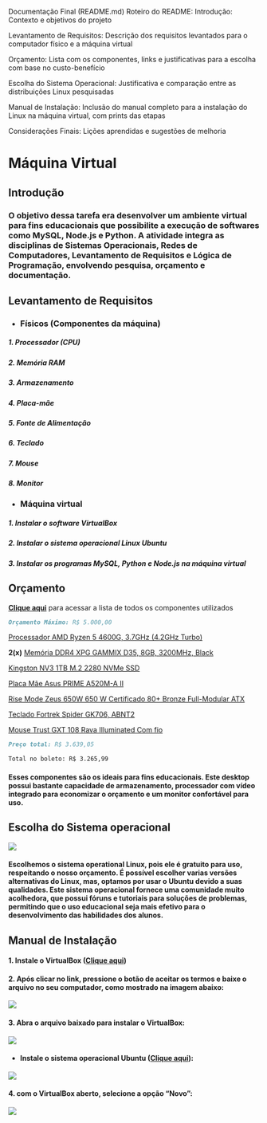 Documentação Final (README.md)
Roteiro do README:
Introdução: Contexto e objetivos do projeto

Levantamento de Requisitos: Descrição dos requisitos levantados para o computador físico e a máquina virtual

Orçamento: Lista com os componentes, links e justificativas para a escolha com base no custo-benefício

Escolha do Sistema Operacional: Justificativa e comparação entre as distribuições Linux pesquisadas

Manual de Instalação: Inclusão do manual completo para a instalação do Linux na máquina virtual, com prints das etapas

Considerações Finais: Lições aprendidas e sugestões de melhoria

# Máquina Virtual

## Introdução

### O objetivo dessa tarefa era desenvolver um ambiente virtual para fins educacionais que possibilite a execução de softwares como MySQL, Node.js e Python. A atividade integra as disciplinas de Sistemas Operacionais, Redes de Computadores, Levantamento de Requisitos e Lógica de Programação, envolvendo pesquisa, orçamento e documentação.

## Levantamento de Requisitos
- ### Físicos (Componentes da máquina)
#####    1. Processador (CPU) 
#####    2. Memória RAM 
#####    3. Armazenamento
#####    4. Placa-mãe
#####   5. Fonte de Alimentação
#####    6. Teclado
#####    7. Mouse
#####    8. Monitor


- ### Máquina virtual
#####    1. Instalar o software VirtualBox 
#####    2. Instalar o sistema operacional Linux Ubuntu
#####    3. Instalar os programas MySQL, Python e Node.js na máquina virtual


## Orçamento
__[Clique aqui](https://meupc.net/build/zgq48C)__ para acessar a lista de todos os componentes utilizados
```markdown
Orçamento Máximo: R$ 5.000,00
```
[Processador AMD Ryzen 5 4600G, 3.7GHz (4.2GHz Turbo)](https://www.terabyteshop.com.br/produto/21317/processador-amd-ryzen-5-4600g-37ghz-42ghz-turbo-6-cores-12-threads-cooler-wraith-stealth-am4-100-100000147box?p=139255&utm_source=craftmybox&utm_medium=afiliados&utm_campaign=craftmybox)

__2(x)__ [Memória DDR4 XPG GAMMIX D35, 8GB, 3200MHz, Black](https://www.terabyteshop.com.br/produto/25636/memoria-ddr4-xpg-gammix-d35-8gb-3200mhz-black-ax4u32008g16a-sbkd35?p=139255&utm_source=craftmybox&utm_medium=afiliados&utm_campaign=craftmybox)

[Kingston NV3 1TB M.2 2280 NVMe SSD](https://www.amazon.com.br/dp/B0DBR3DZWG?tag=craftmybox-20&linkCode=osi&th=1&psc=1&smid=A38JVMMYJLUN90)

[Placa Mãe Asus PRIME A520M-A II ](https://www.amazon.com.br/dp/B08CGT4FXL?tag=craftmybox-20&linkCode=osi&th=1&psc=1&smid=A1ZZFT5FULY4LN)

[Rise Mode Zeus 650W 650 W Certificado 80+ Bronze Full-Modular ATX](https://www.kabum.com.br/produto/461383/fonte-gamer-rise-mode-zeus-650w-modular-pfc-ativo-preto-rm-psu-01-bz-650?awc=17729_1740075921_5f7599554ecdd0051d74bb2d5b18149f&utm_source=AWIN&utm_medium=AFILIADOS&utm_campaign=fevereiro24&utm_content=2025-02-20&utm_term=691737)

[Teclado Fortrek Spider GK706, ABNT2](https://www.terabyteshop.com.br/produto/27946/teclado-gamer-fortrek-spider-gk706-abnt2-pretovermelho?p=139255&utm_source=craftmybox&utm_medium=afiliados&utm_campaign=craftmybox)

[Mouse Trust GXT 108 Rava Illuminated Com fio](https://www.mercadolivre.com.br/social/meupcnet?matt_tool=14133480&forceInApp=true&ref=BAnaNTaq5JJ9vwkJLzaw4zM5s8O6%2BYulANyVQelNPEMS5pToudxPcEAHB6TpzR5BN1udDq%2Fw2jGyKS1m79c7OlSHlU17u9oI7pmGRMNxOb8zGCLIkhOiKXENdiRLeaRjNGfFq74N8j0BiyNMCyuEMDfYdwhaiNIILe%2FCBOcUsJo8es3uVj5slyYAqeesUOiQV5QYOw%3D%3D)

```markdown
Preço total: R$ 3.639,05

Total no boleto: R$ 3.265,99
```
#### Esses componentes são os ideais para fins educacionais. Este desktop possui bastante capacidade de armazenamento, processador com vídeo integrado para economizar o orçamento e um monitor confortável para uso.


## Escolha do Sistema operacional
![](https://upload.wikimedia.org/wikipedia/commons/e/e1/Ubuntu_16.04_LTS_Starting.gif)
#### Escolhemos o sistema operational Linux, pois ele é gratuito para uso, respeitando o nosso orçamento. É possível escolher varias versões alternativas do Linux, mas, optamos por usar o Ubuntu devido a suas qualidades. Este sistema operacional fornece uma comunidade muito acolhedora, que possui fóruns e tutoriais para soluções de problemas, permitindo que o uso educacional seja mais efetivo para o desenvolvimento das habilidades dos alunos.

## Manual de Instalação

#### 1. Instale o VirtualBox ([Clique aqui](https://www.virtualbox.org/wiki/Downloads))

#### 2. Após clicar no link, pressione o botão de aceitar os termos e baixe o arquivo no seu computador, como mostrado na imagem abaixo:
![](https://private-user-images.githubusercontent.com/177403914/415296985-7a5ebf67-3f78-4657-9294-6909651156bc.png?jwt=eyJhbGciOiJIUzI1NiIsInR5cCI6IkpXVCJ9.eyJpc3MiOiJnaXRodWIuY29tIiwiYXVkIjoicmF3LmdpdGh1YnVzZXJjb250ZW50LmNvbSIsImtleSI6ImtleTUiLCJleHAiOjE3NDAwNzgwMzcsIm5iZiI6MTc0MDA3NzczNywicGF0aCI6Ii8xNzc0MDM5MTQvNDE1Mjk2OTg1LTdhNWViZjY3LTNmNzgtNDY1Ny05Mjk0LTY5MDk2NTExNTZiYy5wbmc_WC1BbXotQWxnb3JpdGhtPUFXUzQtSE1BQy1TSEEyNTYmWC1BbXotQ3JlZGVudGlhbD1BS0lBVkNPRFlMU0E1M1BRSzRaQSUyRjIwMjUwMjIwJTJGdXMtZWFzdC0xJTJGczMlMkZhd3M0X3JlcXVlc3QmWC1BbXotRGF0ZT0yMDI1MDIyMFQxODU1MzdaJlgtQW16LUV4cGlyZXM9MzAwJlgtQW16LVNpZ25hdHVyZT1mODI5OWZkOTYzMmE5YWYwMmVkNzhlZjczYWE5YjE1Zjg2MzhmNjIyZjA4Yzg4NGU5OTA3ZmMyN2Q0OTFkZDFkJlgtQW16LVNpZ25lZEhlYWRlcnM9aG9zdCJ9.fPi5P6hPrXHlauYIT70_nKwWb5GEP9h8eTmpa6LOp6A)

#### 3. Abra o arquivo baixado para instalar o VirtualBox:
![](https://private-user-images.githubusercontent.com/177403914/415303500-e8461b24-736b-4c33-86f4-10cb24be7a0e.png?jwt=eyJhbGciOiJIUzI1NiIsInR5cCI6IkpXVCJ9.eyJpc3MiOiJnaXRodWIuY29tIiwiYXVkIjoicmF3LmdpdGh1YnVzZXJjb250ZW50LmNvbSIsImtleSI6ImtleTUiLCJleHAiOjE3NDAwNzgwMzcsIm5iZiI6MTc0MDA3NzczNywicGF0aCI6Ii8xNzc0MDM5MTQvNDE1MzAzNTAwLWU4NDYxYjI0LTczNmItNGMzMy04NmY0LTEwY2IyNGJlN2EwZS5wbmc_WC1BbXotQWxnb3JpdGhtPUFXUzQtSE1BQy1TSEEyNTYmWC1BbXotQ3JlZGVudGlhbD1BS0lBVkNPRFlMU0E1M1BRSzRaQSUyRjIwMjUwMjIwJTJGdXMtZWFzdC0xJTJGczMlMkZhd3M0X3JlcXVlc3QmWC1BbXotRGF0ZT0yMDI1MDIyMFQxODU1MzdaJlgtQW16LUV4cGlyZXM9MzAwJlgtQW16LVNpZ25hdHVyZT01ZDQ2MGFmMGVkNmMwZDU1NWY5MDQxNjc3MjY5NGMwNGQyNjkyZGYxOTNlYTFlMDNkYmIzZDg0NDcwODZiOGI2JlgtQW16LVNpZ25lZEhlYWRlcnM9aG9zdCJ9.xxd6SK-vrQgu39d3dK6sAvVQHUwsAIVqlBn8Pg8Yqq4)

- #### Instale o sistema operacional Ubuntu ([Clique aqui](https://ubuntu.com/download/desktop)):
![](https://private-user-images.githubusercontent.com/177403914/415303761-c581e2e1-4dac-46b4-b66b-8d7226a8211a.png?jwt=eyJhbGciOiJIUzI1NiIsInR5cCI6IkpXVCJ9.eyJpc3MiOiJnaXRodWIuY29tIiwiYXVkIjoicmF3LmdpdGh1YnVzZXJjb250ZW50LmNvbSIsImtleSI6ImtleTUiLCJleHAiOjE3NDAwNzgwMzcsIm5iZiI6MTc0MDA3NzczNywicGF0aCI6Ii8xNzc0MDM5MTQvNDE1MzAzNzYxLWM1ODFlMmUxLTRkYWMtNDZiNC1iNjZiLThkNzIyNmE4MjExYS5wbmc_WC1BbXotQWxnb3JpdGhtPUFXUzQtSE1BQy1TSEEyNTYmWC1BbXotQ3JlZGVudGlhbD1BS0lBVkNPRFlMU0E1M1BRSzRaQSUyRjIwMjUwMjIwJTJGdXMtZWFzdC0xJTJGczMlMkZhd3M0X3JlcXVlc3QmWC1BbXotRGF0ZT0yMDI1MDIyMFQxODU1MzdaJlgtQW16LUV4cGlyZXM9MzAwJlgtQW16LVNpZ25hdHVyZT01MWY0NDBiZGJjNTBkZjdjNDE1ZTQ3MjU5ZTgzY2Y3YzJlYjQzY2ZmZTJhYTg0ZmI1Y2Y5OTVjMWFlMzA4NzU3JlgtQW16LVNpZ25lZEhlYWRlcnM9aG9zdCJ9.a3pNLNOrbqsWnhK79_erPzGLmTz70QyzAFikvxlFQnI)


#### 4. com o VirtualBox aberto, selecione a opção “Novo”:
![](https://private-user-images.githubusercontent.com/177403914/415304053-cd380b3a-7189-4e5e-b0a9-5735ee8bdcb4.png?jwt=eyJhbGciOiJIUzI1NiIsInR5cCI6IkpXVCJ9.eyJpc3MiOiJnaXRodWIuY29tIiwiYXVkIjoicmF3LmdpdGh1YnVzZXJjb250ZW50LmNvbSIsImtleSI6ImtleTUiLCJleHAiOjE3NDAwNzgwMzcsIm5iZiI6MTc0MDA3NzczNywicGF0aCI6Ii8xNzc0MDM5MTQvNDE1MzA0MDUzLWNkMzgwYjNhLTcxODktNGU1ZS1iMGE5LTU3MzVlZThiZGNiNC5wbmc_WC1BbXotQWxnb3JpdGhtPUFXUzQtSE1BQy1TSEEyNTYmWC1BbXotQ3JlZGVudGlhbD1BS0lBVkNPRFlMU0E1M1BRSzRaQSUyRjIwMjUwMjIwJTJGdXMtZWFzdC0xJTJGczMlMkZhd3M0X3JlcXVlc3QmWC1BbXotRGF0ZT0yMDI1MDIyMFQxODU1MzdaJlgtQW16LUV4cGlyZXM9MzAwJlgtQW16LVNpZ25hdHVyZT02ZjAzOTYyZjg5MjZhZmQxNjgxODA1ZTdlZjI4NmQ3MzAzMzgyMWE1NWZjNGJiYmUyMmZlOTQzNjlmMzAxNjljJlgtQW16LVNpZ25lZEhlYWRlcnM9aG9zdCJ9.Jk9NDD96nHrSB4cj5hu8bP2NjcCxkiSqc64loJCWM00)

